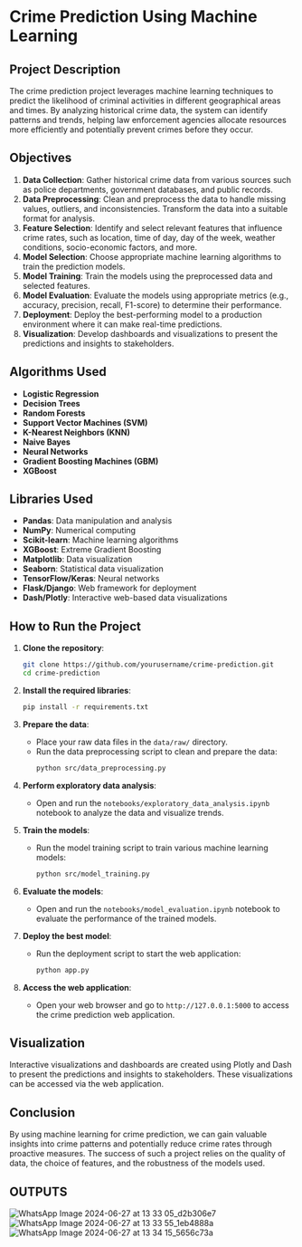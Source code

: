 # Crime Prediction Using Machine Learning

## Project Description

The crime prediction project leverages machine learning techniques to predict the likelihood of criminal activities in different geographical areas and times. By analyzing historical crime data, the system can identify patterns and trends, helping law enforcement agencies allocate resources more efficiently and potentially prevent crimes before they occur.

## Objectives

1. **Data Collection**: Gather historical crime data from various sources such as police departments, government databases, and public records.
2. **Data Preprocessing**: Clean and preprocess the data to handle missing values, outliers, and inconsistencies. Transform the data into a suitable format for analysis.
3. **Feature Selection**: Identify and select relevant features that influence crime rates, such as location, time of day, day of the week, weather conditions, socio-economic factors, and more.
4. **Model Selection**: Choose appropriate machine learning algorithms to train the prediction models.
5. **Model Training**: Train the models using the preprocessed data and selected features.
6. **Model Evaluation**: Evaluate the models using appropriate metrics (e.g., accuracy, precision, recall, F1-score) to determine their performance.
7. **Deployment**: Deploy the best-performing model to a production environment where it can make real-time predictions.
8. **Visualization**: Develop dashboards and visualizations to present the predictions and insights to stakeholders.

## Algorithms Used

- **Logistic Regression**
- **Decision Trees**
- **Random Forests**
- **Support Vector Machines (SVM)**
- **K-Nearest Neighbors (KNN)**
- **Naive Bayes**
- **Neural Networks**
- **Gradient Boosting Machines (GBM)**
- **XGBoost**

## Libraries Used

- **Pandas**: Data manipulation and analysis
- **NumPy**: Numerical computing
- **Scikit-learn**: Machine learning algorithms
- **XGBoost**: Extreme Gradient Boosting
- **Matplotlib**: Data visualization
- **Seaborn**: Statistical data visualization
- **TensorFlow/Keras**: Neural networks
- **Flask/Django**: Web framework for deployment
- **Dash/Plotly**: Interactive web-based data visualizations


## How to Run the Project

1. **Clone the repository**:
    ```sh
    git clone https://github.com/yourusername/crime-prediction.git
    cd crime-prediction
    ```

2. **Install the required libraries**:
    ```sh
    pip install -r requirements.txt
    ```

3. **Prepare the data**:
    - Place your raw data files in the `data/raw/` directory.
    - Run the data preprocessing script to clean and prepare the data:
      ```sh
      python src/data_preprocessing.py
      ```

4. **Perform exploratory data analysis**:
    - Open and run the `notebooks/exploratory_data_analysis.ipynb` notebook to analyze the data and visualize trends.

5. **Train the models**:
    - Run the model training script to train various machine learning models:
      ```sh
      python src/model_training.py
      ```

6. **Evaluate the models**:
    - Open and run the `notebooks/model_evaluation.ipynb` notebook to evaluate the performance of the trained models.

7. **Deploy the best model**:
    - Run the deployment script to start the web application:
      ```sh
      python app.py
      ```

8. **Access the web application**:
    - Open your web browser and go to `http://127.0.0.1:5000` to access the crime prediction web application.

## Visualization

Interactive visualizations and dashboards are created using Plotly and Dash to present the predictions and insights to stakeholders. These visualizations can be accessed via the web application.

## Conclusion

By using machine learning for crime prediction, we can gain valuable insights into crime patterns and potentially reduce crime rates through proactive measures. The success of such a project relies on the quality of data, the choice of features, and the robustness of the models used.

## OUTPUTS 

![WhatsApp Image 2024-06-27 at 13 33 05_d2b306e7](https://github.com/charann29/cmr_opensource/assets/168515593/41228373-1939-4750-b7af-d8da6fdd9657)
![WhatsApp Image 2024-06-27 at 13 33 55_1eb4888a](https://github.com/charann29/cmr_opensource/assets/168515593/79966f7b-565d-42e9-a677-35b5641f91d1)
![WhatsApp Image 2024-06-27 at 13 34 15_5656c73a](https://github.com/charann29/cmr_opensource/assets/168515593/6ed77f4b-7051-4f0b-84bc-5f707e57314d)




